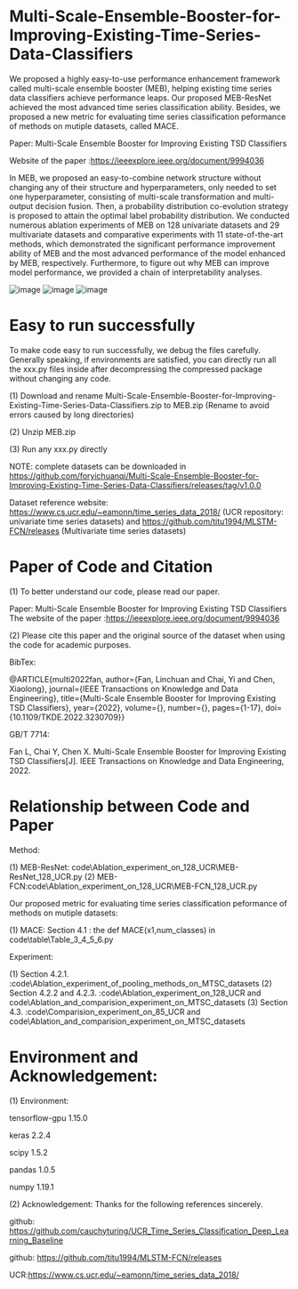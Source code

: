 # Multi-Scale-Ensemble-Booster-for-Improving-Existing-Time-Series-Data-Classifiers

We proposed a highly easy-to-use performance enhancement framework called multi-scale ensemble booster (MEB), helping existing time series data classifiers achieve performance leaps. Our proposed MEB-ResNet achieved the most advanced time series classification ability. Besides, we proposed a new metric for evaluating time series classification peformance of methods on mutiple datasets, called MACE.

Paper: Multi-Scale Ensemble Booster for Improving Existing TSD Classifiers

Website of the paper :https://ieeexplore.ieee.org/document/9994036

In MEB, we proposed an easy-to-combine network structure without changing any of their structure and hyperparameters, only needed to set one hyperparameter, consisting of multi-scale transformation and multi-output decision fusion. Then, a probability distribution co-evolution strategy is proposed to attain the optimal label probability distribution. We conducted numerous ablation experiments of MEB on 128 univariate datasets and 29 multivariate datasets and comparative experiments with 11 state-of-the-art methods, which demonstrated the significant performance improvement ability of MEB and the most advanced performance of the model enhanced by MEB, respectively. Furthermore, to figure out why MEB can improve model performance, we provided a chain of interpretability analyses.

![image](https://user-images.githubusercontent.com/48144488/218241520-796791d0-f732-4dc4-afe2-09c0aab02f34.png)
![image](https://user-images.githubusercontent.com/48144488/218240414-6f22bef8-f6ae-4205-9325-4cc44bb50e7b.png)
![image](https://user-images.githubusercontent.com/48144488/218240457-3f706b3f-677f-4f79-8730-a0cf8a053a84.png)

# Easy to run successfully
To make code easy to run successfully, we debug the files carefully. Generally speaking, if environments are satisfied, you can directly run all the xxx.py files inside after decompressing the compressed package without changing any code.

(1) Download and rename Multi-Scale-Ensemble-Booster-for-Improving-Existing-Time-Series-Data-Classifiers.zip to MEB.zip (Rename to avoid errors caused by long directories)

(2) Unzip MEB.zip

(3) Run any xxx.py directly        

NOTE:  complete datasets can be downloaded in https://github.com/foryichuanqi/Multi-Scale-Ensemble-Booster-for-Improving-Existing-Time-Series-Data-Classifiers/releases/tag/v1.0.0

Dataset reference website: https://www.cs.ucr.edu/~eamonn/time_series_data_2018/ (UCR repository: univariate time series datasets) and https://github.com/titu1994/MLSTM-FCN/releases (Multivariate time series datasets) 

# Paper of Code and Citation

(1) To better understand our code, please read our paper.

Paper: Multi-Scale Ensemble Booster for Improving Existing TSD Classifiers
The website of the paper :https://ieeexplore.ieee.org/document/9994036

(2) Please cite this paper and the original source of the dataset when using the code for academic purposes.

BibTex:

@ARTICLE{multi2022fan,
  author={Fan, Linchuan and Chai, Yi and Chen, Xiaolong},
  journal={IEEE Transactions on Knowledge and Data Engineering}, 
  title={Multi-Scale Ensemble Booster for Improving Existing TSD Classifiers}, 
  year={2022},
  volume={},
  number={},
  pages={1-17},
  doi={10.1109/TKDE.2022.3230709}}

GB/T 7714: 

Fan L, Chai Y, Chen X. Multi-Scale Ensemble Booster for Improving Existing TSD Classifiers[J]. IEEE Transactions on Knowledge and Data Engineering, 2022.

# Relationship between Code and Paper

Method:

(1) MEB-ResNet: code\Ablation_experiment_on_128_UCR\MEB-ResNet_128_UCR.py
(2) MEB-FCN:code\Ablation_experiment_on_128_UCR\MEB-FCN_128_UCR.py

Our proposed metric for evaluating time series classification peformance of methods on mutiple datasets:

(1) MACE: Section 4.1 : the def MACE(x1,num_classes) in code\table\Table_3_4_5_6.py

Experiment:

(1) Section 4.2.1. :code\Ablation_experiment_of_pooling_methods_on_MTSC_datasets 
(2) Section 4.2.2 and 4.2.3. :code\Ablation_experiment_on_128_UCR and code\Ablation_and_comparision_experiment_on_MTSC_datasets
(3) Section  4.3. :code\Comparision_experiment_on_85_UCR and  code\Ablation_and_comparision_experiment_on_MTSC_datasets
 
# Environment and Acknowledgement:


(1) Environment:

tensorflow-gpu            1.15.0
    
keras                     2.2.4
    
scipy                     1.5.2
    
pandas                    1.0.5
    
numpy                     1.19.1



(2) Acknowledgement: 
Thanks for the following references sincerely.
   
github: https://github.com/cauchyturing/UCR_Time_Series_Classification_Deep_Learning_Baseline
   
github: https://github.com/titu1994/MLSTM-FCN/releases

UCR:https://www.cs.ucr.edu/~eamonn/time_series_data_2018/ 
   
